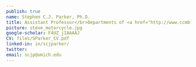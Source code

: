 ```yaml
---
publish: true
name: Stephen C.J. Parker, Ph.D.
title: Assistant Professor</br>Departments of <a href="http://www.ccmb.med.umich.edu/" target='_blank'>Computational Medicine & Bioinformatics</a> and <a href="http://www.hg.med.umich.edu/" target='_blank'>Human Genetics</a>
picture: steve_motorcycle.jpg
google-scholar: F4UZ_jIAAAAJ
CV: files/SParker_CV.pdf
linked-in: in/scjparker/
twitter: 
email: scjp@umich.edu
---
```


